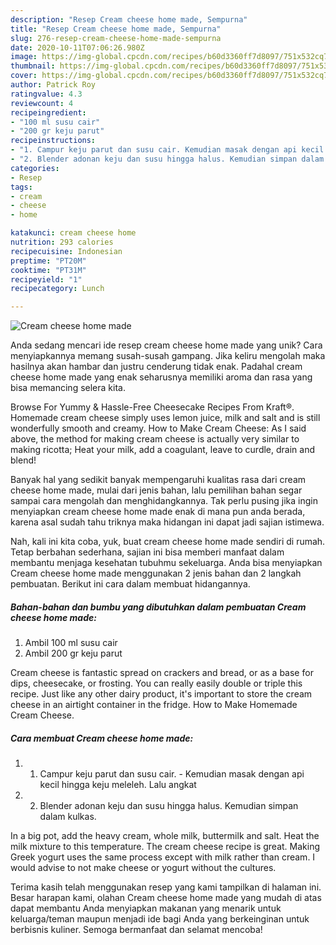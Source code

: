 ```yaml
---
description: "Resep Cream cheese home made, Sempurna"
title: "Resep Cream cheese home made, Sempurna"
slug: 276-resep-cream-cheese-home-made-sempurna
date: 2020-10-11T07:06:26.980Z
image: https://img-global.cpcdn.com/recipes/b60d3360ff7d8097/751x532cq70/cream-cheese-home-made-foto-resep-utama.jpg
thumbnail: https://img-global.cpcdn.com/recipes/b60d3360ff7d8097/751x532cq70/cream-cheese-home-made-foto-resep-utama.jpg
cover: https://img-global.cpcdn.com/recipes/b60d3360ff7d8097/751x532cq70/cream-cheese-home-made-foto-resep-utama.jpg
author: Patrick Roy
ratingvalue: 4.3
reviewcount: 4
recipeingredient:
- "100 ml susu cair"
- "200 gr keju parut"
recipeinstructions:
- "1. Campur keju parut dan susu cair. Kemudian masak dengan api kecil hingga keju meleleh. Lalu angkat"
- "2. Blender adonan keju dan susu hingga halus. Kemudian simpan dalam kulkas."
categories:
- Resep
tags:
- cream
- cheese
- home

katakunci: cream cheese home 
nutrition: 293 calories
recipecuisine: Indonesian
preptime: "PT20M"
cooktime: "PT31M"
recipeyield: "1"
recipecategory: Lunch

---
```



![Cream cheese home made](https://img-global.cpcdn.com/recipes/b60d3360ff7d8097/751x532cq70/cream-cheese-home-made-foto-resep-utama.jpg)

Anda sedang mencari ide resep cream cheese home made yang unik? Cara menyiapkannya memang susah-susah gampang. Jika keliru mengolah maka hasilnya akan hambar dan justru cenderung tidak enak. Padahal cream cheese home made yang enak seharusnya memiliki aroma dan rasa yang bisa memancing selera kita.

Browse For Yummy &amp; Hassle-Free Cheesecake Recipes From Kraft®. Homemade cream cheese simply uses lemon juice, milk and salt and is still wonderfully smooth and creamy. How to Make Cream Cheese: As I said above, the method for making cream cheese is actually very similar to making ricotta; Heat your milk, add a coagulant, leave to curdle, drain and blend!

Banyak hal yang sedikit banyak mempengaruhi kualitas rasa dari cream cheese home made, mulai dari jenis bahan, lalu pemilihan bahan segar sampai cara mengolah dan menghidangkannya. Tak perlu pusing jika ingin menyiapkan cream cheese home made enak di mana pun anda berada, karena asal sudah tahu triknya maka hidangan ini dapat jadi sajian istimewa.


Nah, kali ini kita coba, yuk, buat cream cheese home made sendiri di rumah. Tetap berbahan sederhana, sajian ini bisa memberi manfaat dalam membantu menjaga kesehatan tubuhmu sekeluarga. Anda bisa menyiapkan Cream cheese home made menggunakan 2 jenis bahan dan 2 langkah pembuatan. Berikut ini cara dalam membuat hidangannya.

<!--inarticleads1-->

##### Bahan-bahan dan bumbu yang dibutuhkan dalam pembuatan Cream cheese home made:

1. Ambil 100 ml susu cair
1. Ambil 200 gr keju parut


Cream cheese is fantastic spread on crackers and bread, or as a base for dips, cheesecake, or frosting. You can really easily double or triple this recipe. Just like any other dairy product, it&#39;s important to store the cream cheese in an airtight container in the fridge. How to Make Homemade Cream Cheese. 

<!--inarticleads2-->

##### Cara membuat Cream cheese home made:

1. 1. Campur keju parut dan susu cair. - Kemudian masak dengan api kecil hingga keju meleleh. Lalu angkat
1. 2. Blender adonan keju dan susu hingga halus. Kemudian simpan dalam kulkas.


In a big pot, add the heavy cream, whole milk, buttermilk and salt. Heat the milk mixture to this temperature. The cream cheese recipe is great. Making Greek yogurt uses the same process except with milk rather than cream. I would advise to not make cheese or yogurt without the cultures. 

Terima kasih telah menggunakan resep yang kami tampilkan di halaman ini. Besar harapan kami, olahan Cream cheese home made yang mudah di atas dapat membantu Anda menyiapkan makanan yang menarik untuk keluarga/teman maupun menjadi ide bagi Anda yang berkeinginan untuk berbisnis kuliner. Semoga bermanfaat dan selamat mencoba!
